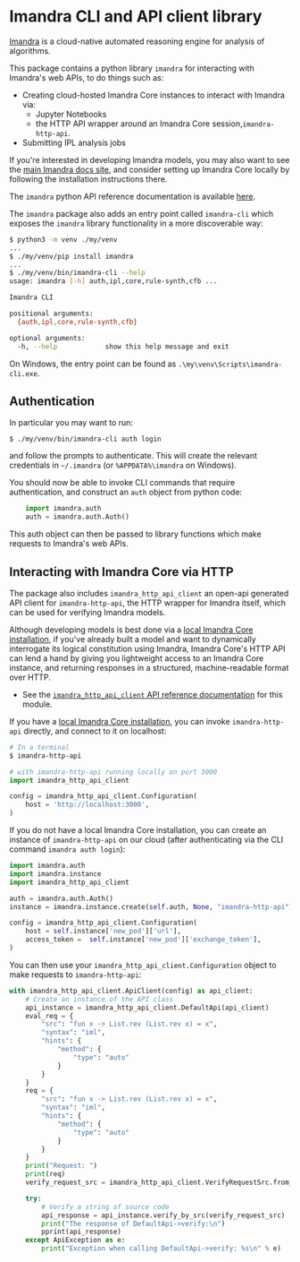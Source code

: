 # Imandra CLI and API client library


[Imandra](https://www.imandra.ai) is a cloud-native automated reasoning engine for analysis of algorithms.

This package contains a python library `imandra` for interacting with Imandra's
web APIs, to do things such as:
- Creating cloud-hosted Imandra Core instances to interact with Imandra via:
  - Jupyter Notebooks
  - the HTTP API wrapper around an Imandra Core session,`imandra-http-api`.
- Submitting IPL analysis jobs

If you're interested in developing Imandra models, you may also want to see the
[main Imandra docs site](https://docs.imandra.ai/imandra-docs/), and consider
setting up Imandra Core locally by following the installation instructions
there.

The `imandra` python API reference documentation is available [here](https://docs.imandra.ai/imandra-docs/python/imandra/).

The `imandra` package also adds an entry point called `imandra-cli` which exposes the `imandra` library functionality in a more discoverable way:

```sh
$ python3 -m venv ./my/venv
...
$ ./my/venv/pip install imandra
...
$ ./my/venv/bin/imandra-cli --help
usage: imandra [-h] auth,ipl,core,rule-synth,cfb ...

Imandra CLI

positional arguments:
  {auth,ipl,core,rule-synth,cfb}

optional arguments:
  -h, --help            show this help message and exit
```

On Windows, the entry point can be found as `.\my\venv\Scripts\imandra-cli.exe`.

## Authentication

In particular you may want to run:

    $ ./my/venv/bin/imandra-cli auth login

and follow the prompts to authenticate. This will create the relevant credentials in `~/.imandra` (or `%APPDATA%\imandra` on Windows).

You should now be able to invoke CLI commands that require authentication, and construct an `auth` object from python code:

```py
    import imandra.auth
    auth = imandra.auth.Auth()
```

This auth object can then be passed to library functions which make requests to Imandra's web APIs.

## Interacting with Imandra Core via HTTP

The package also includes `imandra_http_api_client` an open-api generated API
client for `imandra-http-api`, the HTTP wrapper for Imandra itself, which can be
used for verifying Imandra models.

Although developing models is best done via a [local Imandra Core
installation](https://docs.imandra.ai/imandra-docs/notebooks/installation/), if
you've already built a model and want to dynamically interrogate its logical
constitution using Imandra, Imandra Core's HTTP API can lend a hand by giving
you lightweight access to an Imandra Core instance, and returning responses in a
structured, machine-readable format over HTTP.


- See the [`imandra_http_api_client` API reference
  documentation](https://docs.imandra.ai/imandra-docs/python/imandra_http_api_client/)
  for this module.

If you have a [local Imandra Core
installation](https://docs.imandra.ai/imandra-docs/notebooks/installation-simple/#Installation-of-Imandra-Core),
you can invoke `imandra-http-api` directly, and connect to it on localhost:

```bash
# In a terminal
$ imandra-http-api
```

```py
# with imandra-http-api running locally on port 3000
import imandra_http_api_client

config = imandra_http_api_client.Configuration(
    host = 'http://localhost:3000',
)
```

If you do not have a local Imandra Core installation, you can create an instance
of `imandra-http-api` on our cloud (after authenticating via the CLI command
`imandra auth login`):

```py
import imandra.auth
import imandra.instance
import imandra_http_api_client

auth = imandra.auth.Auth()
instance = imandra.instance.create(self.auth, None, "imandra-http-api")

config = imandra_http_api_client.Configuration(
    host = self.instance['new_pod']['url'],
    access_token =  self.instance['new_pod']['exchange_token'],
)
```

You can then use your `imandra_http_api_client.Configuration` object to make requests to `imandra-http-api`:

```py
with imandra_http_api_client.ApiClient(config) as api_client:
    # Create an instance of the API class
    api_instance = imandra_http_api_client.DefaultApi(api_client)
    eval_req = {
        "src": "fun x -> List.rev (List.rev x) = x",
        "syntax": "iml",
        "hints": {
            "method": {
                "type": "auto"
            }
        }
    }
    req = {
        "src": "fun x -> List.rev (List.rev x) = x",
        "syntax": "iml",
        "hints": {
            "method": {
                "type": "auto"
            }
        }
    }
    print("Request: ")
    print(req)
    verify_request_src = imandra_http_api_client.VerifyRequestSrc.from_dict(req)

    try:
        # Verify a string of source code
        api_response = api_instance.verify_by_src(verify_request_src)
        print("The response of DefaultApi->verify:\n")
        pprint(api_response)
    except ApiException as e:
        print("Exception when calling DefaultApi->verify: %s\n" % e)
```
